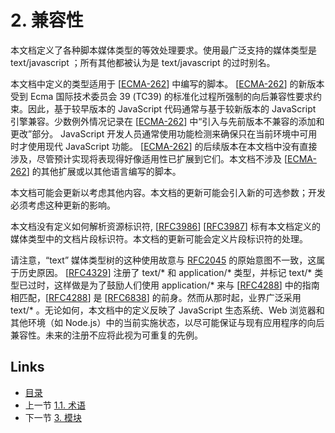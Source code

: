 # 2. 兼容性

本文档定义了各种脚本媒体类型的等效处理要求。使用最广泛支持的媒体类型是 text/javascript ；所有其他都被认为是 text/javascript 的过时别名。

本文档中定义的类型适用于 [[ECMA-262](https://www.rfc-editor.org/rfc/rfc9239#ECMA-262)] 中编写的脚本。 [[ECMA-262](https://www.rfc-editor.org/rfc/rfc9239#ECMA-262)] 的新版本受到 Ecma 国际技术委员会 39 (TC39) 的标准化过程所强制的向后兼容性要求约束。因此，基于较早版本的 JavaScript 代码通常与基于较新版本的 JavaScript 引擎兼容。少数例外情况记录在 [[ECMA-262](https://www.rfc-editor.org/rfc/rfc9239#ECMA-262)] 中“引入与先前版本不兼容的添加和更改”部分。 JavaScript 开发人员通常使用功能检测来确保只在当前环境中可用时才使用现代 JavaScript 功能。 [[ECMA-262](https://www.rfc-editor.org/rfc/rfc9239#ECMA-262)] 的后续版本在本文档中没有直接涉及，尽管预计实现将表现得好像适用性已扩展到它们。本文档不涉及 [[ECMA-262](https://www.rfc-editor.org/rfc/rfc9239#ECMA-262)] 的其他扩展或以其他语言编写的脚本。

本文档可能会更新以考虑其他内容。本文档的更新可能会引入新的可选参数；开发必须考虑这种更新的影响。

本文档没有定义如何解析资源标识符, [[RFC3986](https://www.rfc-editor.org/rfc/rfc9239#RFC3986)] [[RFC3987]((https://www.rfc-editor.org/rfc/rfc9239#RFC3987))] 标有本文档定义的媒体类型中的文档片段标识符。本文档的更新可能会定义片段标识符的处理。

请注意，“text” 媒体类型树的这种使用故意与 [RFC2045](https://www.rfc-editor.org/rfc/rfc9239#RFC2045) 的原始意图不一致，这属于历史原因。 [[RFC4329](https://www.rfc-editor.org/rfc/rfc9239#RFC4329)] 注册了 text/* 和 application/* 类型，并标记 text/* 类型已过时，这样做是为了鼓励人们使用 application/* 来与 [[RFC4288](https://www.rfc-editor.org/rfc/rfc9239#RFC4288)] 中的指南相匹配，[[RFC4288](https://www.rfc-editor.org/rfc/rfc9239#RFC4288)] 是 [[RFC6838](https://www.rfc-editor.org/rfc/rfc9239#RFC6838)] 的前身。然而从那时起，业界广泛采用 text/* 。无论如何，本文档中的定义反映了 JavaScript 生态系统、Web 浏览器和其他环境（如 Node.js）中的当前实施状态，以尽可能保证与现有应用程序的向后兼容性。未来的注册不应将此视为可重复的先例。

## Links

* [目录](../SUMMARY.md)
* 上一节 [1.1. 术语](../Section1/1.1.md)
* 下一节 [3. 模块](../Section3/3.md)